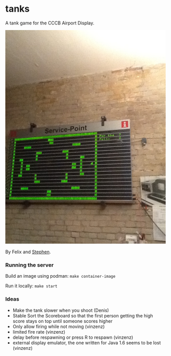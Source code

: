 # tanks
A tank game for the CCCB Airport Display.

![Tank Game](/picture.jpg?raw=true)

By Felix and [Stephen](https://github.com/increpare).

### Running the server

Build an image using podman: `make container-image`

Run it locally: `make start`

### Ideas
- Make the tank slower when you shoot (Denis)
- Stable Sort the Scoreboard so that the first person getting the high score stays on top until someone scores higher
- Only allow firing while not moving (vinzenz)
- limited fire rate (vinzenz)
- delay before respawning or press R to respawn (vinzenz)
- external display emulator, the one written for Java 1.6 seems to be lost (vinzenz)
